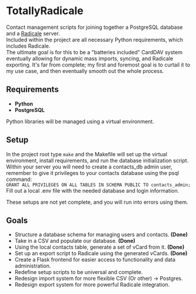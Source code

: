 # TotallyRadicale  
Contact management scripts for joining together a PostgreSQL database and a [Radicale](https://radicale.org/v3.html) server.  
Included within the project are all necessary Python requirements, which includes Radicale.  
The ultimate goal is for this to be a "batteries included" CardDAV system eventually allowing for dynamic mass imports, syncing, and Radicale exporting. It's far from complete; my first and foremost goal is to curtail it to my use case, and then eventually smooth out the whole process.  

## Requirements  
- **Python**  
- **PostgreSQL**  

Python libraries will be managed using a virtual environment.  

## Setup  
In the project root type `make` and the Makefile will set up the virtual environment, install requirements, and run the database initialization script.  
Within your server you will need to create a contacts_db admin user, remember to give it privileges to your contacts database using the psql command:  
 `GRANT ALL PRIVILEGES ON ALL TABLES IN SCHEMA PUBLIC TO contacts_admin;`  
Fill out a local .env file with the needed database and login information.  

These setups are not yet complete, and you will run into errors using them.  
  
## Goals    
- Structure a database schema for managing users and contacts. **(Done)**   
- Take in a CSV and populate our database. **(Done)**   
- Using the local contacts table, generate a set of vCard from it. **(Done)**  
- Set up an export script to Radicale using the generated vCards.  **(Done)**  
- Create a Flask frontend for easier access to functionality and data administration.  
- Redefine setup scripts to be universal and complete.
- Redesign import system for more flexible CSV (Or other) -> Postgres.  
- Redesign export system for more powerful Radicale integration.

